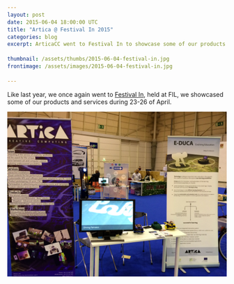 ```yaml
---
layout: post
date: 2015-06-04 18:00:00 UTC
title: "Artica @ Festival In 2015"
categories: blog
excerpt: ArticaCC went to Festival In to showcase some of our products and services during 23-26 of April.

thumbnail: /assets/thumbs/2015-06-04-festival-in.jpg
frontimage: /assets/images/2015-06-04-festival-in.jpg

---
```


Like last year, we once again went to [Festival In][1], held at FIL, we showcased some of our products and services during 23-26 of April.

![](/assets/images/2015-06-04-festival-in.jpg)

[1]: http://www.festivalin.pt/
